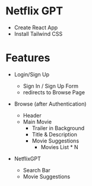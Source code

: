 # Netflix GPT
- Create React App
- Install Tailwind CSS


# Features
- Login/Sign Up
    - Sign In / Sign Up Form
    - redirects to Browse Page

- Browse (after Authentication)
    - Header
    - Main Movie
        - Trailer in Background
        - Title & Description
        - Movie Suggestions
            - Movies List * N

- NetflixGPT
    - Search Bar
    - Movie Suggestions           